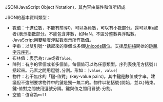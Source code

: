 JSON(JavaScript Object Notation)，其內容由屬性和值所組成

JSON的基本資料類型：

-   數值：十進位數，不能有前導0，可以為負數，可以有小數部分。還可以用`e`或者`E`表示指數部分。不能包含非數，如NaN。不區分整數與浮點數。JavaScript用雙精度浮點數表示所有數值。
-   字串：以雙引號`""`括起來的零個或多個[Unicode](https://zh.wikipedia.org/wiki/Unicode "Unicode")[碼位](https://zh.wikipedia.org/wiki/%E7%A0%81%E4%BD%8D "碼位")。支援[反斜槓](https://zh.wikipedia.org/wiki/%E5%8F%8D%E6%96%9C%E6%9D%A0 "反斜槓")開始的[跳脫字元序列](https://zh.wikipedia.org/wiki/%E8%BD%AC%E4%B9%89%E5%AD%97%E7%AC%A6%E5%BA%8F%E5%88%97 "跳脫字元序列")。
-   布林值：表示為`true`或者`false`。
-   陣列：有序的零個或者多個值。每個值可以為任意類型。序列表使用方括號`[]`括起來。元素之間用逗號`,`分割。形如：`[value, value]`
-   物件：若干無序的「鍵-值對」(key-value pairs)，其中鍵是數值或字串。建議但不強制要求物件中的鍵是獨一無二的。物件以花括號`{`開始，並以`}`結束。鍵-值對之間使用逗號分隔。鍵與值之間用冒號`:`分割。
-   空值：值寫為`null`
